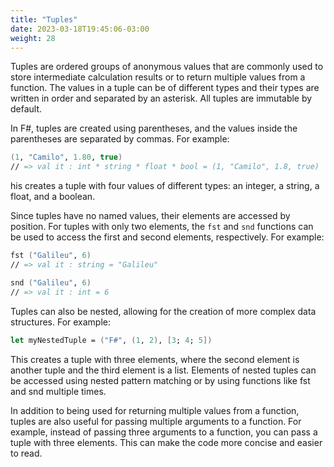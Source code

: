 ```yaml
---
title: "Tuples"
date: 2023-03-18T19:45:06-03:00
weight: 28
---
```


Tuples are ordered groups of anonymous values that are commonly used to store intermediate calculation results or to return multiple values from a function. The values in a tuple can be of different types and their types are written in order and separated by an asterisk. All tuples are immutable by default.

In F#, tuples are created using parentheses, and the values inside the parentheses are separated by commas. For example:

```FSharp
(1, "Camilo", 1.80, true)
// => val it : int * string * float * bool = (1, "Camilo", 1.8, true)
```

his creates a tuple with four values of different types: an integer, a string, a float, and a boolean.

Since tuples have no named values, their elements are accessed by position. For tuples with only two elements, the `fst` and `snd` functions can be used to access the first and second elements, respectively. For example:

```FSharp
fst ("Galileu", 6)
// => val it : string = "Galileu"

snd ("Galileu", 6)
// => val it : int = 6
```

Tuples can also be nested, allowing for the creation of more complex data structures. For example:

```FSharp
let myNestedTuple = ("F#", (1, 2), [3; 4; 5])
```

This creates a tuple with three elements, where the second element is another tuple and the third element is a list. Elements of nested tuples can be accessed using nested pattern matching or by using functions like fst and snd multiple times.

In addition to being used for returning multiple values from a function, tuples are also useful for passing multiple arguments to a function. For example, instead of passing three arguments to a function, you can pass a tuple with three elements. This can make the code more concise and easier to read.